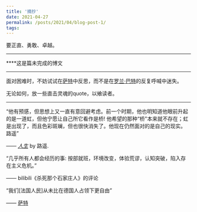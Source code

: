 ```yaml
---
title: '摘抄'
date: 2021-04-27
permalink: /posts/2021/04/blog-post-1/
tags:
---
```


要正直、勇敢、卓越。

___
****这是篇未完成的博文
___
<!---
title: '论挫折'
-->
<!---
其实我没有想好如何面对挫折，也没有想明白为什么保持善良、保持奋斗。或许人是为了牵挂而活，但牵挂的他人抑或又只是自己的一厢情愿。
与其说他人即地狱，不如承认自我即地狱。
-->


面对困难时，不妨试试在[萨特](https://www.marxists.org/chinese/sartre/mia-chinese-sartre-1946.htm)中反思，而不是在[罗兰·巴特](https://weread.qq.com/book-detail?v=b8932c1071ec992cb89a822&wtype=mpArticle)的反复呼喊中迷失。

无论如何，放一些直击灵魂的quote，以飨读者。

___

“他有预感，但思想上又一直有意回避考虑。前一个时期，他也明知道他眼前升起的是一道虹，但他宁愿让自己所它看作是桥!
他希望的那种“桥"本来就不存在；虹是出现了，而且色彩斑斓，但也很快消失了。他现在仍然面对的是自己的现实。
路遥”

—— [*人生*](https://www.sto.cx/book-41910-1.html) by 路遥.


“几乎所有人都会经历的事:
按部就班，环境改变，体验荒谬，认知突破，陷入存在主义危机。”

—— bilibili《杀死那个石家庄人》的评论


“我们[法国人民]从未比在德国人占领下更自由”

—— [萨特](https://site.douban.com/246410/widget/notes/17752067/note/433543768/)







